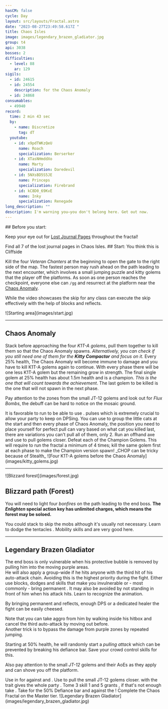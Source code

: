 ```yaml
---
hasCM: false
cycle: Day
layout: src/layouts/Fractal.astro
date: "2023-08-27T23:49:58.617Z "
title: Chaos Isles
image: images/legendary_brazen_gladiator.jpg
group: t4
api: 3038
bosses: 2
difficulties:
  - level: 88
    ar: 129
sigils:
  - id: 24615
  - id: 24554
    description: for the Chaos Anomaly
  - id: 24868
consumables:
  - 49940
record:
  time: 2 min 43 sec
  by:
    - name: Discretize
      tag: dT
  youtube:
    - id: x9pdTWKzQeU
      name: Roach
      specialization: Berserker
    - id: XTasNHmddXo
      name: Marty
      specialization: Daredevil
    - id: 5NXsBD5S5JE
      name: Princeps
      specialization: Firebrand
    - id: kC8D0_69KvE
      name: Inky
      specialization: Renegade
long_description: ""
description: I'm warning you—you don't belong here. Get out now.
---
```


<Grid>
<GridItem sm="6">
## Before you start: 

Keep your eye out for [Lost Journal Pages](https://wiki.guildwars2.com/wiki/Lost_Journal_Page) throughout the fractal! 

<Achievement name="Notetaker">
  Find all 7 of the lost journal pages in Chaos Isles.
</Achievement>
## Start: You think this is Cliffside 

Kill the four _Veteran Chanters_ at the beginning to open the gate to the right side of the map. The fastest person may rush ahead on the path leading to the next encounter, which involves a small jumping puzzle and kitty golems that <Control name="Knockback" /> the player off the platforms. As soon as one person reaches the checkpoint, everyone else can `/gg` and resurrect at the platform near the [Chaos Anomaly](https://wiki.guildwars2.com/wiki/Chaos_Anomaly).

While the video showcases the skip for <Specialization name="Thief"/> any class can execute the skip effectively with the help of blocks and reflects.

<ProfessionVideo title="Skip to Chaos Anomaly (any class)" profession="Thief" timestamp="19" src="Alpgs_GaZV0"/>

</GridItem>

<GridItem sm="6">
![Starting area](images/start.jpg)
</GridItem>

</Grid>

---

## Chaos Anomaly

<Grid>
<GridItem>

Stack <Boon name="Might"/> before approaching the four _K1T-A golems_, pull them together to kill them so that the Chaos Anomaly spawns. _Alternatively, you can check if you still need one of them for the **Kitty Compactor** and focus on it._ Every 25% health, The Chaos Anomaly will become immune to damage and you have to kill K1T-A golems again to continue. With every phase there will be one less K1T-A golem but the remaining grow in strength. The final single golem at 25% health has about 1.5m health and is a champion. _This is the one that will count towards the achievement_. The last golem to be killed is the one that will not spawn in the next phase.

Pay attention to the <Control name="Knockback"/> zones from the small JT-12 golems and look out for _Flux Bombs_, the debuff can be hard to notice on the mosaic ground.

<Tabs>
<Tab specialization="Revenant">
It is favorable to run <Skill name="Legendary Dwarf Stance"/> to be able to use <Skill name="Inspiring Reinforcement"/>. <Skill name="Inspiring Reinforcement"/> pulses <Boon name="Stability"/> which is extremely crucial to allow your party to keep on DPSing.
</Tab>

<Tab specialization="Guardian">
You can use <Skill name="Binding Blade"/> to group the little cats at the start and then every phase of Chaos Anomaly, the position you need to place yourself for perfect pull can vary based on what cat you killed last, there are variations you can't pull all of them, only 2.
</Tab>

<Tab specialization="ranger">
Run an offhand axe and use <Skill id="12638"/> to pull golems closer.
</Tab>
</Tabs>
<Achievement name="Kitty Compactor">
  Defeat each of the Champion Golems. This will require to run the fractal a minimum of 4 times; kill the same golem first at each phase to make the Champion version spawn! _CHOP can be tricky because of Stealth_
</Achievement>
</GridItem>

<GridItem>
![Four K1T-A golems before the Chaos Anomaly](images/kitty_golems.jpg)
</GridItem>
</Grid>

---

<Grid>
<GridItem sm="5">
![Blizzard forest](images/forest.jpg)
</GridItem>

<GridItem sm="7">

## Blizzard path (Forest)

You will need to light four _bonfires_ on the path leading to the end boss. **The _Enlighten_ special action key has unlimited charges, which means the forest may be soloed.**

You could stack <Effect name="Stealth"/> to skip the mobs although it's usually not necessary. Learn to dodge the tentacles <Control name="Knockback"/>. Mobility skills and <Item id="49940"/> are very good here.
</GridItem>
</Grid>

---

<Grid>
<GridItem sm="7">

## Legendary Brazen Gladiator

The end boss is only vulnerable when his protective bubble is removed by pulling him into the moving purple areas.  
He will also apply a group-wide <Control name="Daze"/> if he hits anyone with the third hit of his auto-attack chain. Avoiding this is the highest priority during the fight. Either use blocks, dodges and skills that make you invulnerable or - most commonly - bring permanent <Boon name="Stability" />. It may also be avoided by not standing in front of him when his attack hits. Learn to recognize the animation.

By bringing permanent <Boon name="Stability"/> and reflects, enough DPS or a dedicated healer the fight can be easily cheesed.

Note that you can take aggro from him by walking inside his hitbox and cancel the third auto-attack by moving out before.  
Another trick is to bypass the damage from purple zones by repeated jumping.

Starting at 50% health, he will randomly start a _pulling attack_ which can be prevented by breaking his defiance bar. Save your crowd control skills for this.

Also pay attention to the small _JT-12_ golems and their AoEs as they apply <Control name="Knockback"/> and can shove you off the platform.

<Tabs>
<Tab specialization="Revenant">
Use <Skill name="Inspiring Reinforcement"/> in <Skill name="Legendary Dwarf Stance" disableText/> for <Boon name="Stability"/> against <Control name="Daze"/> and <Control name="Knockback"/>.
</Tab>

<Tab specialization="Soulbeast">
Use <Skill name="Path of Scars"/> to pull the small JT-12 golems closer. <Skill name="Dolyak stance"/> with the trait <Trait name=" Leader of the Pack"/> gives the whole party <Boon name="Stability"/>.
</Tab>

<Tab specialization="Firebrand">
Tome 3 skill 1 and 5 grants <Boon name="Stability"/>, if that's not enough take <Skill name="Stand your ground"/>.
</Tab>

<Tab specialization="Berserker">
Take <Skill name="Headbutt"/> for the 50% Defiance bar and <Skill name="Outrage"/> against the <Control name="Daze"/>!
</Tab>
</Tabs>
<Achievement name="Chaos Demolisher">
  Complete the Chaos Fractal on the Master tier.
</Achievement>
</GridItem>

<GridItem sm="5">
![Legendary Brazen Gladiator](images/legendary_brazen_gladiator.jpg)
</GridItem>
</Grid>
